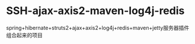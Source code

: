 # SSH-ajax-axis2-maven-log4j-redis
spring+hibernate+struts2+ajax+axis2+log4j+redis+maven+jetty服务器插件 组合起来的项目

